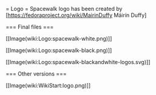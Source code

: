 = Logo =
Spacewalk logo has been created by [https://fedoraproject.org/wiki/MairinDuffy Máirín Duffy]

=== Final files ===

[[Image(wiki:Logo:spacewalk-white.png)]]

[[Image(wiki:Logo:spacewalk-black.png)]]

[[Image(wiki:Logo:spacewalk-blackandwhite-logos.svg)]]

=== Other versions ===

[[Image(wiki:WikiStart:logo.png)]]